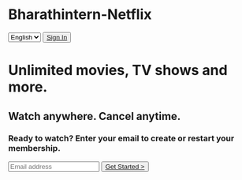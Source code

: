 # Bharathintern-Netflix
<!DOCTYPE html>
<html lang="en">
<head>
    <meta charset="UTF-8">
    <meta http-equiv="X-UA-Compatible" content="IE=edge">
    <meta name="viewport" content="width=device-width, initial-scale=1.0">
    <link rel="stylesheet" href="Netflixweb.css">
    <title>Netflix India - Watch TV Shows Online, Watch Movies Online</title>
</head>
<body>
    <div class="container">
        <nav class="navbar">
            <div class="left">
                <img src="https://www.freepnglogos.com/uploads/netflix-tv-logo-png-9.png" alt="">
            </div>
            <div class="right">
                <select name="language" class="language">
                    <option value="English">English</option>
                    <option value="Hindi">Hindi</option>
                </select>
                <button><a href="#">Sign In</a></button>
            </div>
        </nav>
        <div class="title">
            <div class="content">
                <h1>Unlimited movies, TV shows and more.</h1>
                <h2>Watch anywhere. Cancel anytime.</h2>
                <form action="#">
                    <h3>Ready to watch? Enter your email to create or restart your membership.</h3>
                    <div class="email">
                        <input type="email" name="email" placeholder="Email address">
                        <button><a href="#">Get Started ></a></button>
                    </div>
                </form>
            </div>
        </div>
    </div>
</body>
</html>
